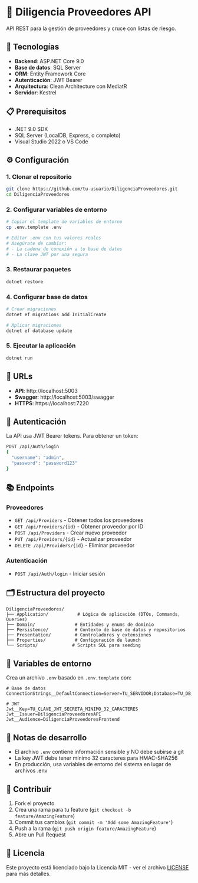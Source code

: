 # 🏢 Diligencia Proveedores API

API REST para la gestión de proveedores y cruce con listas de riesgo.

## 🚀 Tecnologías

- **Backend**: ASP.NET Core 9.0
- **Base de datos**: SQL Server
- **ORM**: Entity Framework Core
- **Autenticación**: JWT Bearer
- **Arquitectura**: Clean Architecture con MediatR
- **Servidor**: Kestrel

## 📋 Prerequisitos

- .NET 9.0 SDK
- SQL Server (LocalDB, Express, o completo)
- Visual Studio 2022 o VS Code

## ⚙️ Configuración

### 1. Clonar el repositorio
```bash
git clone https://github.com/tu-usuario/DiligenciaProveedores.git
cd DiligenciaProveedores
```

### 2. Configurar variables de entorno
```bash
# Copiar el template de variables de entorno
cp .env.template .env

# Editar .env con tus valores reales
# Asegúrate de cambiar:
# - La cadena de conexión a tu base de datos
# - La clave JWT por una segura
```

### 3. Restaurar paquetes
```bash
dotnet restore
```

### 4. Configurar base de datos
```bash
# Crear migraciones
dotnet ef migrations add InitialCreate

# Aplicar migraciones
dotnet ef database update
```

### 5. Ejecutar la aplicación
```bash
dotnet run
```

## 🔗 URLs

- **API**: http://localhost:5003
- **Swagger**: http://localhost:5003/swagger
- **HTTPS**: https://localhost:7220

## 🔐 Autenticación

La API usa JWT Bearer tokens. Para obtener un token:

```bash
POST /api/Auth/login
{
  "username": "admin",
  "password": "password123"
}
```

## 📚 Endpoints

### Proveedores
- `GET /api/Providers` - Obtener todos los proveedores
- `GET /api/Providers/{id}` - Obtener proveedor por ID
- `POST /api/Providers` - Crear nuevo proveedor
- `PUT /api/Providers/{id}` - Actualizar proveedor
- `DELETE /api/Providers/{id}` - Eliminar proveedor

### Autenticación
- `POST /api/Auth/login` - Iniciar sesión

## 🗂️ Estructura del proyecto

```
DiligenciaProveedores/
├── Application/           # Lógica de aplicación (DTOs, Commands, Queries)
├── Domain/               # Entidades y enums de dominio
├── Persistence/          # Contexto de base de datos y repositorios
├── Presentation/         # Controladores y extensiones
├── Properties/           # Configuración de launch
└── Scripts/             # Scripts SQL para seeding
```

## 🔧 Variables de entorno

Crea un archivo `.env` basado en `.env.template` con:

```env
# Base de datos
ConnectionStrings__DefaultConnection=Server=TU_SERVIDOR;Database=TU_DB;...

# JWT
Jwt__Key=TU_CLAVE_JWT_SECRETA_MINIMO_32_CARACTERES
Jwt__Issuer=DiligenciaProveedoresAPI
Jwt__Audience=DiligenciaProveedoresFrontend
```

## 📝 Notas de desarrollo

- El archivo `.env` contiene información sensible y NO debe subirse a git
- La key JWT debe tener mínimo 32 caracteres para HMAC-SHA256
- En producción, usa variables de entorno del sistema en lugar de archivos .env

## 🤝 Contribuir

1. Fork el proyecto
2. Crea una rama para tu feature (`git checkout -b feature/AmazingFeature`)
3. Commit tus cambios (`git commit -m 'Add some AmazingFeature'`)
4. Push a la rama (`git push origin feature/AmazingFeature`)
5. Abre un Pull Request

## 📄 Licencia

Este proyecto está licenciado bajo la Licencia MIT - ver el archivo [LICENSE](LICENSE) para más detalles.
